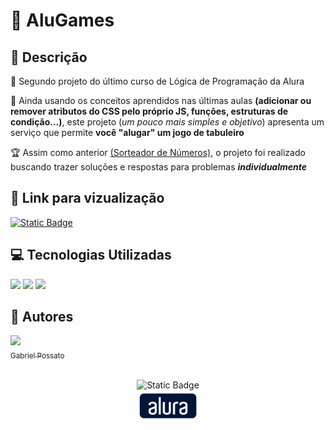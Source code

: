 # 📼 AluGames

## 📰 Descrição

💬 Segundo projeto do último curso de Lógica de Programação da Alura

🚩 Ainda usando os conceitos aprendidos nas últimas aulas **(adicionar ou remover atributos do CSS pelo próprio JS, funções, estruturas de condição...)**, este projeto (_um pouco mais simples e objetivo_) apresenta um serviço que permite **você "alugar" um jogo de tabuleiro**

🏆 Assim como anterior <a href = "https://github.com/possatogabriel/SorteadorDeNumeros/tree/main"> (Sorteador de Números)</a>, o projeto foi realizado buscando trazer soluções e respostas para problemas **_individualmente_**

## 🔗 Link para vizualização

<a href = "https://alu-games-kohl-sigma.vercel.app/"> <img alt="Static Badge" src="https://img.shields.io/badge/Clique aqui-blue?style=for-the-badge"> </a>

## 💻 Tecnologias Utilizadas
<img src="https://cdn.jsdelivr.net/gh/devicons/devicon@latest/icons/javascript/javascript-original.svg" height = "40"/> <img src="https://cdn.jsdelivr.net/gh/devicons/devicon@latest/icons/html5/html5-original.svg" height = "40"/> <img src="https://cdn.jsdelivr.net/gh/devicons/devicon@latest/icons/css3/css3-original.svg" height = "40" />

## 🙋 Autores
[<img loading="lazy" src="https://avatars.githubusercontent.com/u/136634888?v=4" width=80><br> <sub> Gabriel Possato </sub>](https://github.com/possatogabriel)
<br>
<br>
<p align = "center"> <img alt="Static Badge" src="https://img.shields.io/badge/STATUS%20%20%20%20%20%20%20%20%20%20%20%20%20%20%20-concluído-green?style=for-the-badge"> <br/> <img src = "img/alura1.png" height = "50"></p>